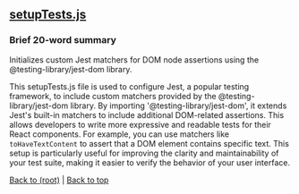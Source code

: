 ## [setupTests.js](setupTests.js)

### Brief 20-word summary
Initializes custom Jest matchers for DOM node assertions using the @testing-library/jest-dom library.

This setupTests.js file is used to configure Jest, a popular testing framework, to include custom matchers provided by the @testing-library/jest-dom library. By importing '@testing-library/jest-dom', it extends Jest's built-in matchers to include additional DOM-related assertions. This allows developers to write more expressive and readable tests for their React components. For example, you can use matchers like `toHaveTextContent` to assert that a DOM element contains specific text. This setup is particularly useful for improving the clarity and maintainability of your test suite, making it easier to verify the behavior of your user interface.

[Back to (root)](#root) | [Back to top](#table-of-contents)

